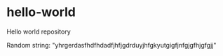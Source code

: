 # hello-world
Hello world repository

Random string: "yhrgerdasfhdfhdadfjhfjgdrduyjhfgkyutgigfjnfgjgfhjgfgjj"
